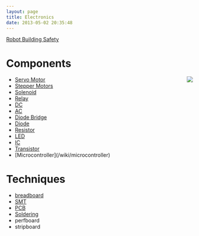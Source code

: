 ```yaml
---
layout: page
title: Electronics
date: 2013-05-02 20:35:48
---
```

<p><a class="wiki" href="/wiki/robot_building_safety.html" title="Building robots can be dangerous - tips to help your safety">Robot Building Safety</a>
</p>
<h1 id="Components">Components</h1>
<div style=" float: right;"><img class="img-responsive" src="image138"/> </div>
<ul><li> <a class="wiki" href="/wiki/servo_motor.html" title="A motor with built in positioning control - easily interfaced with digital systems">Servo Motor</a>
</li><li> <a class="wiki" href="/wiki/stepper_motors.html" title="Stepper Motors">Stepper Motors</a>
</li><li> <a class="wiki" href="/wiki/solenoid.html" title="Solenoid">Solenoid</a>
</li><li> <a class="wiki" href="/wiki/electronic_relay.html" title="An electrically activated switch">Relay</a>
</li><li> <a class="wiki" href="/wiki/dc.html" title="Direct Current">DC</a>
</li><li> <a class="wiki" href="/wiki/ac.html" title="Alternating Current">AC</a>
</li><li> <a class="wiki" href="/wiki/diode_bridge.html" title="Diode Bridge">Diode Bridge</a>
</li><li> <a class="wiki" href="/wiki/diode.html" title="Diode">Diode</a>
</li><li> <a class="wiki" href="/wiki/resistor.html" title="Resistor">Resistor</a>
</li><li> <a class="wiki" href="/wiki/led.html" title="Light Emitting Diode">LED</a>
</li><li> <a class="wiki" href="/wiki/ic.html" title="Integrated Circuits">IC</a>
</li><li> <a class="wiki" href="/wiki/transistor.html" title="Transistor">Transistor</a>
</li><li> [Microcontroller](/wiki/microcontroller)
</li></ul><h1 id="Techniques">Techniques</h1>
<ul><li> <a class="wiki" href="/wiki/breadboard.html" title="breadboard">breadboard</a>
</li><li> <a class="wiki" href="/wiki/smt.html" title="Surface Mount Technology">SMT</a>
</li><li> <a class="wiki" href="/wiki/pcb.html" title="Printed Circuit Board">PCB</a>
</li><li> <a class="wiki" href="/wiki/soldering.html" title="The standard method of attaching connecting wires and components to a board">Soldering</a>
</li><li> perfboard
</li><li> stripboard
</li></ul>